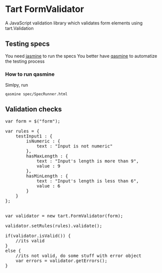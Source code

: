 # Tart FormValidator

A JavaScript validation library which validates form elements using tart.Validation

## Testing specs

You need [jasmine](http://pivotal.github.com/jasmine/) to run the specs
You better have [qasmine](https://github.com/tart/qasmine) to automatize the testing process

### How to run qasmine

Simlpy, run
    
    qasmine spec/SpecRunner.html


## Validation checks

<pre>
var form = $("form");

var rules = {
    testInput1 : {
        isNumeric : {
            text : "Input is not numeric"
        },
        hasMaxLength : {
            text : "Input's length is more than 9",
            value : 9
        },
        hasMinLength : {
            text : "Input's length is less than 6",
            value : 6
        }
    }
};


var validator = new tart.FormValidator(form);

validator.setRules(rules).validate();

if(validator.isValid()) {
    //its valid
}
else {
    //its not valid, do some stuff with error object
    var errors = validator.getErrors();
}
</pre>
